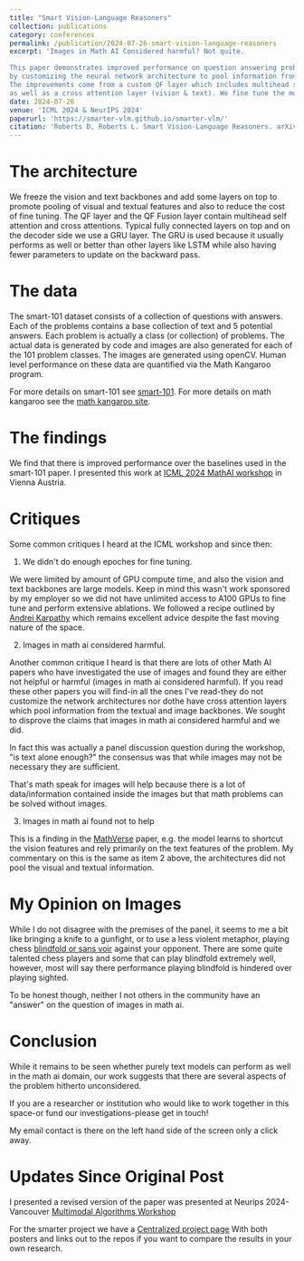 ```yaml
---
title: "Smart Vision-Language Reasoners"
collection: publications
category: conferences
permalink: /publication/2024-07-26-smart-vision-language-reasoners
excerpt: 'Images in Math AI Considered harmful? Not quite.

This paper demonstrates improved performance on question answering problems in math
by customizing the neural network architecture to pool information from both vision and text backbones.
The improvements come from a custom QF layer which includes multihead self attention layers
as well as a cross attention layer (vision & text). We fine tune the model using the smart-101 dataset presented in CVPR 2023.'
date: 2024-07-26
venue: 'ICML 2024 & NeurIPS 2024'
paperurl: 'https://smarter-vlm.github.io/smarter-vlm/'
citation: 'Roberts D, Roberts L. Smart Vision-Language Reasoners. arXiv preprint arXiv:2407.04212. 2024 Jul 5.'
---
```


The architecture
================

We freeze the vision and text backbones and add some layers on top to promote
pooling of visual and textual features and also to reduce the cost of fine
tuning. The QF layer and the QF Fusion layer contain multihead self attention and
cross attentions. Typical fully connected layers on top and on the decoder side
we use a GRU layer. The GRU is used because it usually performs as well or better than other layers like LSTM while also having fewer parameters to update on the backward pass.

The data
========

The smart-101 dataset consists of a collection of questions with answers.
Each of the problems contains a base collection of text and 5 potential
answers. Each problem is actually a class (or collection) of problems.
The actual data is generated by code and images are also generated for each of
the 101 problem classes. The images are generated using openCV. Human level
performance on these data are quantified via the Math Kangaroo program.

For more details on smart-101 see [smart-101](https://smartdataset.github.io/smart101/).
For more details on math kangaroo see the [math kangaroo site](https://mathkangaroo.org/mks).

The findings
============

We find that there is improved performance over the baselines used in the smart-101 paper.
I presented this work at [ICML 2024 MathAI workshop](https://icml.cc/virtual/2024/workshop/29948#:~:text=Smart%20Vision) in Vienna Austria.

Critiques
=========

Some common critiques I heard at the ICML workshop and since then:

1. We didn't do enough epoches for fine tuning.

We were limited by amount of GPU compute time, and also the vision and text backbones
are large models. Keep in mind this wasn't work sponsored by my employer so we
did not have unlimited access to A100 GPUs to fine tune and perform extensive
ablations. We followed a recipe outlined by [Andrei Karpathy](https://karpathy.github.io/2019/04/25/recipe/) which remains excellent advice despite the fast moving nature of the space.

2. Images in math ai considered harmful.

Another common critique I heard is that there are lots of other Math AI papers
who have investigated the use of images and found they are either not helpful
or harmful (images in math ai considered harmful). If you read these other papers
you will find-in all the ones I've read-they do not customize the network architectures nor dothe have cross attention layers which pool information from the textual and image backbones.
We sought to disprove the claims that images in math ai considered harmful and we did.

In fact this was actually a panel discussion question during the workshop, "is text
alone enough?" the consensus was that while images may not be necessary they are sufficient.

That's math speak for images will help because there is a lot of data/information
contained inside the images but that math problems can be solved without images.


3. Images in math ai found not to help

This is a finding in the [MathVerse](https://mathverse-cuhk.github.io/) paper, e.g. the model learns to shortcut the
vision features and rely primarily on the text features of the problem.
My commentary on this is the same as item 2 above, the architectures did not pool
the visual and textual information.

My Opinion on Images
====================

While I do not disagree with the premises of the panel, it seems to me a bit like
bringing a knife to a gunfight, or to use a less violent metaphor, playing chess
[blindfold or sans voir](https://en.wikipedia.org/wiki/Blindfold_chess) against your opponent. There are some quite talented chess players and some that can play blindfold extremely well, however, most will say there performance playing blindfold is hindered over playing sighted.

To be honest though, neither I not others in the community have an "answer" on
the question of images in math ai.

Conclusion
==========

While it remains to be seen whether purely text models can perform as well in the
math ai domain, our work suggests that there are several aspects of the problem
hitherto unconsidered.

If you are a researcher or institution who would like to work together in this space-or fund our investigations-please get in touch!

My email contact is there on the left hand side of the screen only a click away.



Updates Since Original Post
===========================

I presented a revised version of the paper was presented at Neurips 2024-Vancouver
[Multimodal Algorithms Workshop](https://marworkshop.github.io/neurips24/#poster:~:text=Smart%20Vision)


For the smarter project we have a [Centralized project page](https://smarter-vlm.github.io/smarter-vlm/)
With both posters and links out to the repos if you want to compare the results in your own research.
